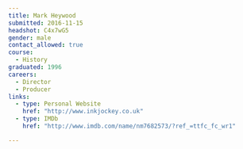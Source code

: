 ```yaml
---
title: Mark Heywood
submitted: 2016-11-15
headshot: C4x7wG5
gender: male
contact_allowed: true
course:
  - History
graduated: 1996
careers:
  - Director
  - Producer
links:
  - type: Personal Website
    href: "http://www.inkjockey.co.uk"
  - type: IMDb
    href: "http://www.imdb.com/name/nm7682573/?ref_=ttfc_fc_wr1"

---
```

